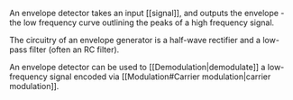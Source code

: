 An envelope detector takes an input [[signal]], and outputs the envelope - the low frequency curve outlining the peaks of a high frequency signal. 

The circuitry of an envelope generator is a half-wave rectifier and a low-pass filter (often an RC filter). 

An envelope detector can be used to [[Demodulation|demodulate]] a low-frequency signal encoded via [[Modulation#Carrier modulation|carrier modulation]]. 